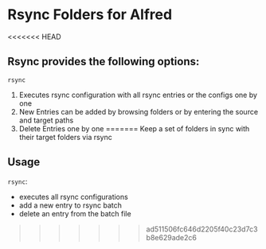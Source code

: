# Rsync Folders for Alfred

<<<<<<< HEAD
## Rsync provides the following options:

`rsync`

1. Executes rsync configuration with all rsync entries or the configs one by one
2. New Entries can be added  by browsing folders or by entering the source and target paths
3. Delete Entries one by one
=======
Keep a set of folders in sync with their target folders via rsync

## Usage

`rsync`:    
* executes all rsync configurations
* add a new entry to rsync batch
* delete an entry from the batch file
>>>>>>> ad511506fc646d2205f40c23d7c3b8e629ade2c6
